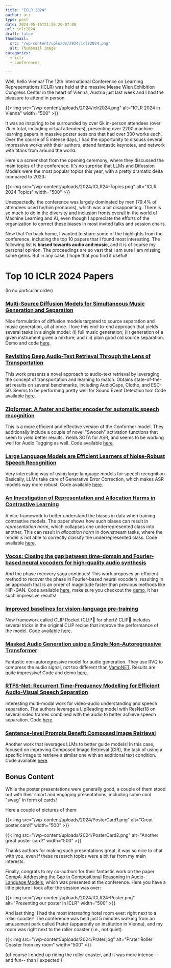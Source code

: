 ```yaml
---
title: "ICLR 2024"
author: uri
type: post
date: 2024-05-15T21:50:20-07:00
url: iclr2024
draft: false
thumbnail:
  src: "/wp-content/uploads/2024/iclr2024.png"
  alt: Thumbnail image
categories:
  - iclr
  - conferences

---
```


Well, hello Vienna! The 12th International Conference on Learning Representations (ICLR) was held at the massive Messe Wien Exhibition Congress Center in the heart of Vienna, Austria just last week and I had the pleasure to attend in person.

{{< img src="/wp-content/uploads/2024/iclr2024.png" alt="ICLR 2024 in Vienna" width="500" >}}

It was so inspiring to be surrounded by over 6k in-person attendees (over 7k in total, including virtual attendees), presenting over 2200 machine learning papers in massive poster sessions that had over 300 works each.
Over the course of 5 intense days, I had the opportunity to discuss several impressive works with their authors, attend fantastic keynotes, and network with titans from around the world. 

Here's a screenshot from the opening ceremony, where they discussed the main topics of the conference.
It's no surprise that LLMs and Difussion Models were the most popular topics this year, with a pretty dramatic delta compared to 2023:

{{< img src="/wp-content/uploads/2024/ICLR24-Topics.png" alt="ICLR 2024 Topics" width="500" >}}

Unexpectedly, the conference was largely dominated by men (79.4% of attendees used he/him pronouns), which was a bit disappointing.
There is so much to do in the diversity and inclusion fronts overall in the world of Machine Learning and AI, even though I appreciate the efforts of the organization to correct these biases in  most invited talks and session chairs.

Now that I'm back home, I wanted to share some of the highlights from the conference, including the top 10 papers that I found most interesting.
The following list is **biased towards audio and music**, and it is of course my personal opinion.
The proceedings are so vast that I am sure I am missing some gems.
But in any case, I hope that you find it useful!

# Top 10 ICLR 2024 Papers

(In no particular order)

### [Multi-Source Diffusion Models for Simultaneous Music Generation and Separation](https://arxiv.org/abs/2302.02257)

Nice formulation of diffusion models targeted to source separation and music generation, all at once.
I love this end-to-end approach that yields several tasks in a single model: (i) full music generation; (ii) generation of a given instrument given a mixture; and (iii) plain good old source separation. Demo and code [here](https://gladia-research-group.github.io/multi-source-diffusion-models/).

### [Revisiting Deep Audio-Text Retrieval Through the Lens of Transportation](https://openreview.net/forum?id=l60EM8md3t)

This work presents a novel approach to audio-text retrieval by leveraging the concept of transportation and learning to match.
Obtains state-of-the-art results on several benchmarks, including AudioCaps, Clotho, and ESC-50.
Seems to be performing pretty well for Sound Event Detection too!
Code available [here](https://github.com/v-manhlt3/m-LTM-Audio-Text-Retrieval).

### [Zipformer: A faster and better encoder for automatic speech recognition](https://arxiv.org/abs/2310.11230)

This is a more efficient and effective version of the Conformer model.
They additionally include a couple of novel "Swoosh" activation functions that seem to yield better results.
Yields SOTA for ASR, and seems to be working well for Audio Tagging as well.
Code available [here](https://github.com/k2-fsa/icefall).

### [Large Language Models are Efficient Learners of Noise-Robust Speech Recognition](https://arxiv.org/abs/2401.10446)

Very interesting way of using large language models for speech recognition.
Basically, LLMs take care of Generative Error Correction, which makes ASR models way more robust.
Code available [here](https://github.com/YUCHEN005/RobustGER).

### [An Investigation of Representation and Allocation Harms in Contrastive Learning](https://arxiv.org/abs/2310.01583)

A nice framework to better understand the biases in data when training contrastive models.
The paper shows how such biases can result in _representation harm_, which collapses one underrepresented class into another.
This can result in _allocation harm_ in downstream tasks, where the model is not able to correctly classify the underrepresented class.
Code available [here](https://github.com/smaityumich/CL-representation-harm).

### [Vocos: Closing the gap between time-domain and Fourier-based neural vocoders for high-quality audio synthesis](https://arxiv.org/abs/2306.00814)

And the phase recovery saga continues!
This work proposes an efficient method to recover the phase in Fourier-based neural vocoders, resulting in an approach that is an order of magnitude faster than previous methods like HiFi-GAN.
Code available [here](https://github.com/gemelo-ai/vocos), make sure you checkout the [demo](https://gemelo-ai.github.io/vocos/), it has such impressive results!

### [Improved baselines for vision-language pre-training](https://arxiv.org/abs/2305.08675)

New framework called CLIP Rocket (CLIP🚀 for short)!
CLIP🚀 includes several tricks in the original CLIP recipe that improve the performance of the model.
Code available [here](https://github.com/facebookresearch/clip-rocket).

### [Masked Audio Generation using a Single Non-Autoregressive Transformer](https://arxiv.org/abs/2401.04577)

Fantastic non-autoregressive model for audio generation.
They use RVQ to compress the audio signal, not too different than [VampNET](https://github.com/hugofloresgarcia/vampnet).
Results are quite impressive!
Code and demo [here](https://pages.cs.huji.ac.il/adiyoss-lab/MAGNeT/).

### [RTFS-Net: Recurrent Time-Frequency Modelling for Efficient Audio-Visual Speech Separation](https://arxiv.org/abs/2309.17189)

Interesting multi-modal work for video-audio understanding and speech separation.
The authors leverage a LipReading model with ResNet18 on several video frames combined with the audio to better achieve speech separation.
Code [here](https://github.com/spkgyk/RTFS-Net).

### [Sentence-level Prompts Benefit Composed Image Retrieval](https://arxiv.org/abs/2310.05473)

Another work that leverages LLMs to better guide models!
In this case, focused on improving Composed Image Retrieval (CIR), the task of using a specific image to retrieve a similar one with an additional text condition.
Code available [here](https://github.com/chunmeifeng/SPRC).


## Bonus Content

While the poster presentations were generally good, a couple of them stood out with their smart and engaging presentations, including some cool "swag" in form of cards!

Here a couple of pictures of them:

{{< img src="/wp-content/uploads/2024/PosterCard1.png" alt="Great poster card!" width="500" >}}

{{< img src="/wp-content/uploads/2024/PosterCard2.png" alt="Another great poster card!" width="500" >}}

Thanks authors for making such presentations great, it was so nice to chat with you, even if these research topics were a bit far from my main interests.

Finally, congrats to my co-authors for their fantastic work on the paper [CompA: Addressing the Gap in Compositional Reasoning in Audio-Language Models](https://arxiv.org/abs/2310.08753), which was presented at the conference.
Here you have a little picture I took after the session was over:

{{< img src="/wp-content/uploads/2024/ICLR24-Poster.png" alt="Presenting our poster in ICLR" width="500" >}}

And last thing: I had the most _interesting_ hotel room ever: right next to a roller coaster! The conference was held just 5 minutes walking from an amusement park called Prater (apparently an institution in Vienna), and my room was right next to the roller coaster (i.e., not quiet).

{{< img src="/wp-content/uploads/2024/Prater.jpg" alt="Prater Roller Coaster from my room" width="500" >}}

(of course I ended up riding the roller coaster, and it was more intense --and fun-- than I expected!)
